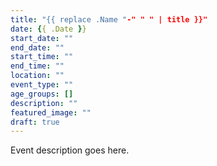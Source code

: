 ```yaml
---
title: "{{ replace .Name "-" " " | title }}"
date: {{ .Date }}
start_date: ""
end_date: ""
start_time: ""
end_time: ""
location: ""
event_type: ""
age_groups: []
description: ""
featured_image: ""
draft: true
---
```


Event description goes here.